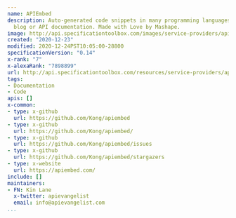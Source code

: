 ```yaml
---
name: APIEmbed
description: Auto-generated code snippets in many programming languages for your website,
  blog or API documentation. Made with Love by Mashape.
image: http://api.specificationtoolbox.com/images/service-providers/apiembed.jpg
created: "2020-12-23"
modified: 2020-12-24PST10:05:00-28800
specificationVersion: "0.14"
x-rank: "7"
x-alexaRank: "7898899"
url: http://api.specificationtoolbox.com/resources/service-providers/apiembed/
tags:
- Documentation
- Code
apis: []
x-common:
- type: x-github
  url: https://github.com/Kong/apiembed
- type: x-github
  url: https://github.com/Kong/apiembed/
- type: x-github
  url: https://github.com/Kong/apiembed/issues
- type: x-github
  url: https://github.com/Kong/apiembed/stargazers
- type: x-website
  url: https://apiembed.com/
include: []
maintainers:
- FN: Kin Lane
  x-twitter: apievangelist
  email: info@apievangelist.com
...
```

